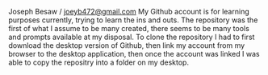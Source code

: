 Joseph Besaw / joeyb472@gmail.com
 My Github account is for learning purposes currently, trying to learn the ins and outs.
 The repository was the first of what I assume to be many created, there seems to be many tools and prompts available at my disposal.
 To clone the repository I had to first download the desktop version of Github, then link my account from my browser to the desktop application, then once the account was linked I was able to copy the repositry into a folder on my desktop.
